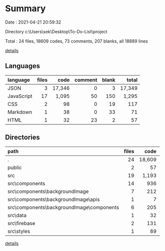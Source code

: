 # Summary

Date : 2021-04-21 20:59:32

Directory c:\Users\sek\Desktop\To-Do-List\project

Total : 24 files,  18609 codes, 73 comments, 207 blanks, all 18889 lines

[details](details.md)

## Languages
| language | files | code | comment | blank | total |
| :--- | ---: | ---: | ---: | ---: | ---: |
| JSON | 3 | 17,346 | 0 | 3 | 17,349 |
| JavaScript | 17 | 1,095 | 50 | 150 | 1,295 |
| CSS | 2 | 98 | 0 | 19 | 117 |
| Markdown | 1 | 38 | 0 | 33 | 71 |
| HTML | 1 | 32 | 23 | 2 | 57 |

## Directories
| path | files | code | comment | blank | total |
| :--- | ---: | ---: | ---: | ---: | ---: |
| . | 24 | 18,609 | 73 | 207 | 18,889 |
| public | 2 | 57 | 23 | 3 | 83 |
| src | 19 | 1,193 | 50 | 169 | 1,412 |
| src\components | 14 | 936 | 46 | 125 | 1,107 |
| src\components\backgroundImage | 7 | 212 | 6 | 39 | 257 |
| src\components\backgroundImage\apis | 1 | 7 | 0 | 1 | 8 |
| src\components\backgroundImage\components | 6 | 205 | 6 | 38 | 249 |
| src\data | 1 | 32 | 1 | 2 | 35 |
| src\firebase | 2 | 131 | 3 | 22 | 156 |
| src\styles | 1 | 89 | 0 | 18 | 107 |

[details](details.md)